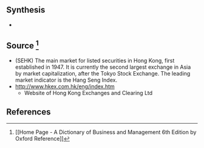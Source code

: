## Synthesis
- 
## Source [^1]
- (SEHK) The main market for listed securities in Hong Kong, first established in 1947. It is currently the second largest exchange in Asia by market capitalization, after the Tokyo Stock Exchange. The leading market indicator is the Hang Seng Index.
- http://www.hkex.com.hk/eng/index.htm
	- Website of Hong Kong Exchanges and Clearing Ltd
## References

[^1]: [[Home Page - A Dictionary of Business and Management 6th Edition by Oxford Reference]]